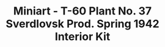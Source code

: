 ---
layout: product
title: "Miniart - T-60 Plant No. 37 Sverdlovsk Prod. Spring 1942 Interior Kit"
price: "4600" 
desc: "N/A"
img_path: "/assets/img/MI35260.webp"
brand: "N/A"
available: false
special_offer: false
new: false
soon: false
cat: "010000"
subcat: "010100"
subsubcat: "0N/A"
sifra: "MI35260"
popular: false
spec: false
---